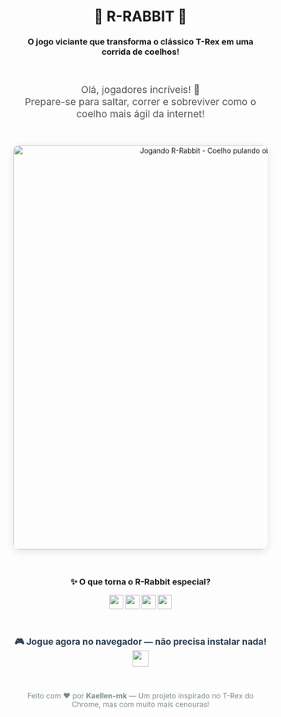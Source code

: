 

<p align="center">
  
  <!-- Título grande e impactante -->
  <h1 align="center">🐰 R-RABBIT 🐇</h1>
  <h3 align="center">O jogo viciante que transforma o clássico T-Rex em uma corrida de coelhos!</h3>
  
  <br>
  
  <!-- Apresentação -->
  <p align="center" style="font-size: 1.2rem; color: #555;">
    Olá, jogadores incríveis! 👋<br>
    Prepare-se para saltar, correr e sobreviver como o coelho mais ágil da internet!
  </p>
  
  <br>
  
  <!-- GIF centralizado e com borda suave -->
  <p align="center">
    <img src="https://github.com/Kaellen-mk/R-Rabbit/blob/main/Rabbitt.gif" 
         alt="Jogando R-Rabbit - Coelho pulando obstáculos" 
         width="800" 
         style="border-radius: 12px; box-shadow: 0 4px 16px rgba(0,0,0,0.1);">
  </p>
  
  <br>
  
  <!-- Benefícios / Recursos (bem visuais!) -->
  <h3 align="center">✨ O que torna o R-Rabbit especial?</h3>
  <p align="center">
    <img src="https://img.shields.io/badge/⚡_Pulo_Agil-FF6B6B?style=for-the-badge&logo=javascript" height="28">
    <img src="https://img.shields.io/badge/🥕_Coleta_de_Cenouras-4ECDC4?style=for-the-badge&logo=html5" height="28">
    <img src="https://img.shields.io/badge/🚀_Aceleração_Rápida-45B7D1?style=for-the-badge&logo=css3" height="28">
    <img src="https://img.shields.io/badge/🎯_Modo_Infinito-96CEB4?style=for-the-badge&logo=react" height="28">
  </p>
  
  <br>
  
  <!-- Chamada para ação -->
  <p align="center" style="font-size: 1.1rem; font-weight: bold; color: #2c3e50;">
    🎮 Jogue agora no navegador — não precisa instalar nada!<br>
    <a href="https://kaellen-mk.github.io/R-Rabbit/" target="_blank">
      <img src="https://img.shields.io/badge/Jogar_Agora-2ECC71?style=for-the-badge&logo=google-chrome" height="32">
    </a>
  </p>
  
  <br>
  
  <!-- Créditos finais -->
  <p align="center" style="font-size: 0.9rem; color: #7f8c8d;">
    Feito com ❤️ por <strong>Kaellen-mk</strong> — Um projeto inspirado no T-Rex do Chrome, mas com muito mais cenouras!
  </p>

</p>
